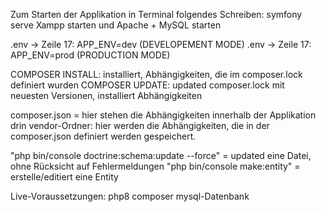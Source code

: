 Zum Starten der Applikation in Terminal folgendes Schreiben: symfony serve
Xampp starten und Apache + MySQL starten

.env -> Zeile 17: APP_ENV=dev (DEVELOPEMENT MODE)
.env -> Zeile 17: APP_ENV=prod (PRODUCTION MODE)

COMPOSER INSTALL: installiert, Abhängigkeiten, die im composer.lock definiert wurden
COMPOSER UPDATE: updated composer.lock mit neuesten Versionen, installiert Abhängigkeiten

composer.json = hier stehen die Abhängigkeiten innerhalb der Applikation drin
vendor-Ordner: hier werden die Abhängigkeiten, die in der composer.json definiert werden gespeichert.


"php bin/console doctrine:schema:update --force" =  updated eine Datei, ohne Rücksicht auf Fehlermeldungen
"php bin/console make:entity" = erstelle/editiert eine Entity

Live-Voraussetzungen:
php8
composer
mysql-Datenbank

